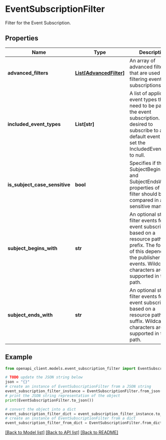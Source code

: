# EventSubscriptionFilter

Filter for the Event Subscription.

## Properties

Name | Type | Description | Notes
------------ | ------------- | ------------- | -------------
**advanced_filters** | [**List[AdvancedFilter]**](AdvancedFilter.md) | An array of advanced filters that are used for filtering event subscriptions. | [optional] 
**included_event_types** | **List[str]** | A list of applicable event types that need to be part of the event subscription. If it is desired to subscribe to all default event types, set the IncludedEventTypes to null. | [optional] 
**is_subject_case_sensitive** | **bool** | Specifies if the SubjectBeginsWith and SubjectEndsWith properties of the filter  should be compared in a case sensitive manner. | [optional] [default to False]
**subject_begins_with** | **str** | An optional string to filter events for an event subscription based on a resource path prefix.  The format of this depends on the publisher of the events.  Wildcard characters are not supported in this path. | [optional] 
**subject_ends_with** | **str** | An optional string to filter events for an event subscription based on a resource path suffix.  Wildcard characters are not supported in this path. | [optional] 

## Example

```python
from openapi_client.models.event_subscription_filter import EventSubscriptionFilter

# TODO update the JSON string below
json = "{}"
# create an instance of EventSubscriptionFilter from a JSON string
event_subscription_filter_instance = EventSubscriptionFilter.from_json(json)
# print the JSON string representation of the object
print(EventSubscriptionFilter.to_json())

# convert the object into a dict
event_subscription_filter_dict = event_subscription_filter_instance.to_dict()
# create an instance of EventSubscriptionFilter from a dict
event_subscription_filter_from_dict = EventSubscriptionFilter.from_dict(event_subscription_filter_dict)
```
[[Back to Model list]](../README.md#documentation-for-models) [[Back to API list]](../README.md#documentation-for-api-endpoints) [[Back to README]](../README.md)


